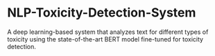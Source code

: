 # NLP-Toxicity-Detection-System
A deep learning-based system that analyzes text for different types of toxicity using the state-of-the-art BERT model fine-tuned for toxicity detection.
